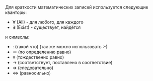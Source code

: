 Для краткости математических записей используется следующие кванторы:
- $∀$ (All) - для любого, для каждого
- $∃$ (Exist) - существует, найдётся

и символы:
- $:$ (такой что) (так же можно использовать :-)
- $≔$ (по определению равно)
- $≡$ (тождественно равно)
- $→$ (соответствует, поставлено в соответствие)
- $⇒$ (следовательно)
- $⇔$ (равносильно)